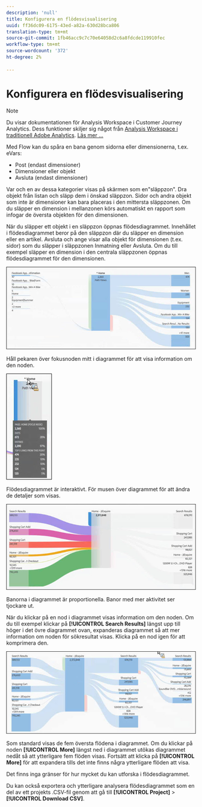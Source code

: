 ```yaml
---
description: 'null'
title: Konfigurera en flödesvisualisering
uuid: ff36dc09-6175-43ed-a82a-630d28bca806
translation-type: tm+mt
source-git-commit: 1fb46acc9c7c70e64058d2c6a8fdcde119910fec
workflow-type: tm+mt
source-wordcount: '372'
ht-degree: 2%

---
```



# Konfigurera en flödesvisualisering

>[!NOTE]
>
>Du visar dokumentationen för Analysis Workspace i Customer Journey Analytics. Dess funktioner skiljer sig något från [Analysis Workspace i traditionell Adobe Analytics](https://docs.adobe.com/content/help/en/analytics/analyze/analysis-workspace/home.html). [Läs mer …](/help/getting-started/cja-aa.md)

Med Flow kan du spåra en bana genom sidorna eller dimensionerna, t.ex. eVars:

* Post (endast dimensioner)
* Dimensioner eller objekt
* Avsluta (endast dimensioner)

Var och en av dessa kategorier visas på skärmen som en&quot;släppzon&quot;. Dra objekt från listan och släpp dem i önskad släppzon. Sidor och andra objekt som inte är dimensioner kan bara placeras i den mittersta släppzonen. Om du släpper en dimension i mellanzonen körs automatiskt en rapport som infogar de översta objekten för den dimensionen.

När du släpper ett objekt i en släppzon öppnas flödesdiagrammet. Innehållet i flödesdiagrammet beror på den släppzon där du släpper en dimension eller en artikel. Avsluta och ange visar alla objekt för dimensionen (t.ex. sidor) som du släpper i släppzonen Inmatning eller Avsluta. Om du till exempel släpper en dimension i den centrala släppzonen öppnas flödesdiagrammet för den dimensionen.

![](assets/flow.jpg)

Håll pekaren över fokusnoden mitt i diagrammet för att visa information om den noden.

![](assets/flow4.jpg)

Flödesdiagrammet är interaktivt. För musen över diagrammet för att ändra de detaljer som visas.

![](assets/flow2.jpg)

Banorna i diagrammet är proportionella. Banor med mer aktivitet ser tjockare ut.

När du klickar på en nod i diagrammet visas information om den noden. Om du till exempel klickar på **[!UICONTROL Search Results]** längst upp till höger i det övre diagrammet ovan, expanderas diagrammet så att mer information om noden för sökresultat visas. Klicka på en nod igen för att komprimera den.

![](assets/flow3.jpg)

Som standard visas de fem översta flödena i diagrammet. Om du klickar på noden **[!UICONTROL More]** längst ned i diagrammet utökas diagrammet nedåt så att ytterligare fem flöden visas. Fortsätt att klicka på **[!UICONTROL More]** för att expandera tills det inte finns några ytterligare flöden att visa.

Det finns inga gränser för hur mycket du kan utforska i flödesdiagrammet.

Du kan också exportera och ytterligare analysera flödesdiagrammet som en del av ett projekts .CSV-fil genom att gå till **[!UICONTROL Project]** > **[!UICONTROL Download CSV]**.
